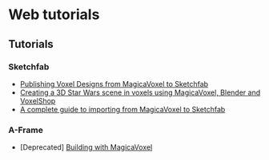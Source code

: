 # Web tutorials

## Tutorials

### Sketchfab

* [Publishing Voxel Designs from MagicaVoxel to Sketchfab](https://sketchfab.com/blogs/community/publishing-voxel-designs-from-magicavoxel-to-sketchfab/)
* [Creating a 3D Star Wars scene in voxels using MagicaVoxel, Blender and VoxelShop](https://sketchfab.com/blogs/community/tutorial-creating-a-3d-star-wars-scene-in-voxels-using-magicavoxel-blender-and-voxelshop/)
* [A complete guide to importing from MagicaVoxel to Sketchfab](https://sketchfab.com/blogs/community/complete-guide-importing-magicavoxel-sketchfab/)

### A-Frame

* \[Deprecated\] [Building with MagicaVoxel](https://aframe.io/docs/0.8.0/guides/building-with-magicavoxel.html)





